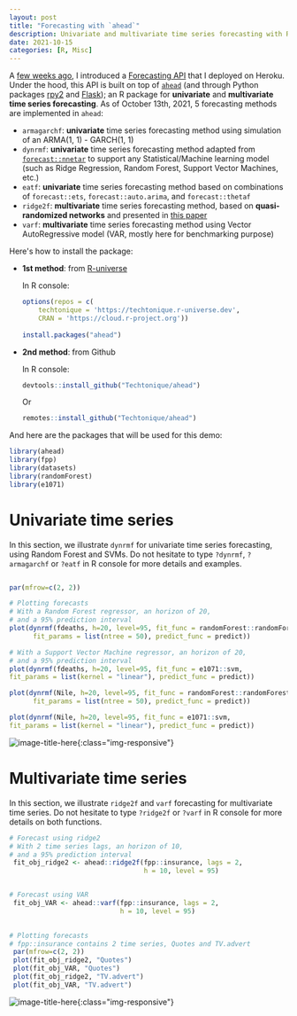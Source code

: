```yaml
---
layout: post
title: "Forecasting with `ahead`"
description: Univariate and multivariate time series forecasting with R package `ahead`.
date: 2021-10-15
categories: [R, Misc]
---
```


A [few weeks ago](https://thierrymoudiki.github.io/blog/2021/05/28/python/r/misc/techtonique-apis), I introduced a [Forecasting API](https://www.techtonique.net) that I deployed on Heroku. Under the hood, this API is built on top of [`ahead`](https://github.com/Techtonique/ahead) (and through Python packages [rpy2](https://rpy2.github.io/) and [Flask](https://flask.palletsprojects.com/en/2.0.x/)); an R package for __univariate__ and __multivariate time series forecasting__. As of October 13th, 2021, 5 forecasting methods are implemented in `ahead`:

- `armagarchf`: **univariate** time series forecasting method using simulation of an ARMA(1, 1) - GARCH(1, 1) 
- `dynrmf`: **univariate** time series forecasting method adapted from [`forecast::nnetar`](https://otexts.com/fpp2/nnetar.html#neural-network-autoregression) to support any 
Statistical/Machine learning model (such as Ridge Regression, Random Forest, Support Vector Machines, etc.)
- `eatf`: **univariate** time series forecasting method based on combinations of `forecast::ets`, `forecast::auto.arima`, and `forecast::thetaf`
- `ridge2f`: **multivariate** time series forecasting method, based on __quasi-randomized networks__ and presented in [this paper](https://www.mdpi.com/2227-9091/6/1/22)
- `varf`: **multivariate** time series forecasting method using Vector AutoRegressive model (VAR, mostly here for benchmarking purpose)

Here's how to install the package:

- __1st method__: from [R-universe](https://ropensci.org/r-universe/)

    In R console:
    
    ```R
    options(repos = c(
        techtonique = 'https://techtonique.r-universe.dev',
        CRAN = 'https://cloud.r-project.org'))
        
    install.packages("ahead")
    ```

- __2nd method__: from Github

    In R console:
    
    ```R
    devtools::install_github("Techtonique/ahead")
    ```
    
    Or
    
    ```R
    remotes::install_github("Techtonique/ahead")
    ```

And here are the packages that will be used for this demo: 

```R
library(ahead)
library(fpp)
library(datasets)
library(randomForest)
library(e1071)
```

# Univariate time series

In this section, we illustrate `dynrmf` for univariate time series forecasting, using Random Forest and SVMs. Do not hesitate to type `?dynrmf`, 
`?armagarchf` or `?eatf` in R console for more details and examples. 

```R

par(mfrow=c(2, 2))

# Plotting forecasts
# With a Random Forest regressor, an horizon of 20, 
# and a 95% prediction interval
plot(dynrmf(fdeaths, h=20, level=95, fit_func = randomForest::randomForest,
      fit_params = list(ntree = 50), predict_func = predict))

# With a Support Vector Machine regressor, an horizon of 20, 
# and a 95% prediction interval
plot(dynrmf(fdeaths, h=20, level=95, fit_func = e1071::svm,
fit_params = list(kernel = "linear"), predict_func = predict))

plot(dynrmf(Nile, h=20, level=95, fit_func = randomForest::randomForest,
      fit_params = list(ntree = 50), predict_func = predict))

plot(dynrmf(Nile, h=20, level=95, fit_func = e1071::svm,
fit_params = list(kernel = "linear"), predict_func = predict))

```
![image-title-here]({{base}}/images/2021-10-15/2021-10-15-image1.png){:class="img-responsive"}

# Multivariate time series 

In this section, we illustrate `ridge2f` and `varf` forecasting for multivariate time series. 
Do not hesitate to type `?ridge2f` or `?varf` in R console for more details on both functions. 


```R
# Forecast using ridge2
# With 2 time series lags, an horizon of 10, 
# and a 95% prediction interval
 fit_obj_ridge2 <- ahead::ridge2f(fpp::insurance, lags = 2,
                                  h = 10, level = 95)


# Forecast using VAR
 fit_obj_VAR <- ahead::varf(fpp::insurance, lags = 2,
                            h = 10, level = 95)

 
# Plotting forecasts 
# fpp::insurance contains 2 time series, Quotes and TV.advert 
 par(mfrow=c(2, 2))
 plot(fit_obj_ridge2, "Quotes")
 plot(fit_obj_VAR, "Quotes")
 plot(fit_obj_ridge2, "TV.advert")
 plot(fit_obj_VAR, "TV.advert")
```
![image-title-here]({{base}}/images/2021-10-15/2021-10-15-image2.png){:class="img-responsive"}
